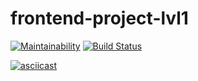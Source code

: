 # frontend-project-lvl1
[![Maintainability](https://api.codeclimate.com/v1/badges/059c279ad6da1978e481/maintainability)](https://codeclimate.com/github/menzhikov/frontend-project-lvl1/maintainability)
[![Build Status](https://travis-ci.org/menzhikov/frontend-project-lvl1.svg?branch=master)](https://travis-ci.org/menzhikov/frontend-project-lvl1)

[![asciicast](https://asciinema.org/a/7PzgWgoEvq6SEXxDW27r2YD6w.svg)](https://asciinema.org/a/7PzgWgoEvq6SEXxDW27r2YD6w)